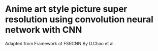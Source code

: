# Anime art style picture super resolution using convolution neural network with CNN
Adapted from Framework of FSRCNN By D.Chao et al.
